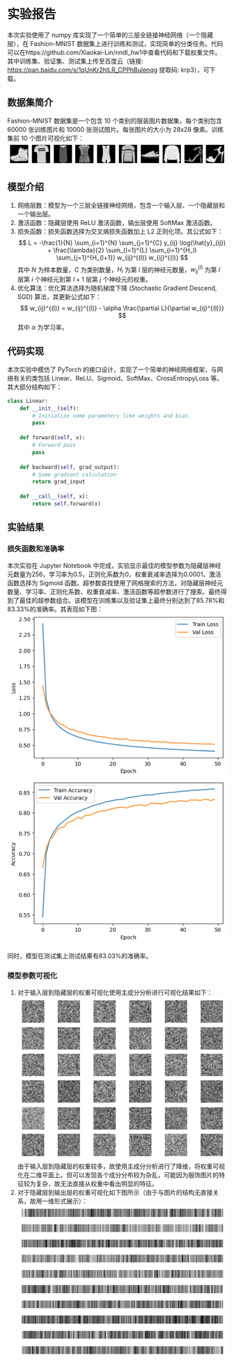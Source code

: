 # 实验报告

本次实验使用了 numpy 库实现了一个简单的三层全链接神经网络（一个隐藏层），在 Fashion-MNIST 数据集上进行训练和测试，实现简单的分类任务。代码可以在https://github.com/Xiaokai-Lin/nndl_hw1中查看代码和下载权重文件。其中训练集、验证集、测试集上传至百度云（链接: https://pan.baidu.com/s/1qUnKr2hlLR_CPPhBulenqg 提取码: krp3），可下载。

## 数据集简介

Fashion-MNIST 数据集是一个包含 10 个类别的服装图片数据集，每个类别包含 60000 张训练图片和 10000 张测试图片。每张图片的大小为 28x28 像素。训练集前 10 个图片可视化如下：
![数据集可视化](./report_material/fashion_vis.png)

## 模型介绍

1. 网络层数：模型为一个三层全链接神经网络，包含一个输入层、一个隐藏层和一个输出层。
2. 激活函数：隐藏层使用 ReLU 激活函数，输出层使用 SoftMax 激活函数。
3. 损失函数：损失函数选择为交叉熵损失函数加上 L2 正则化项。其公式如下：
   $$
   L = -\frac{1}{N} \sum_{i=1}^{N} \sum_{j=1}^{C} y_{ij} \log(\hat{y}_{ij}) + \frac{\lambda}{2} \sum_{l=1}^{L} \sum_{i=1}^{H_l} \sum_{j=1}^{H_{l+1}} w_{ij}^{(l)} w_{ij}^{(l)}
   $$
   其中 $N$ 为样本数量，$C$ 为类别数量，$H_l$ 为第 $l$ 层的神经元数量，$w_{ij}^{(l)}$ 为第 $l$ 层第 $i$ 个神经元到第 $l+1$ 层第 $j$ 个神经元的权重。
4. 优化算法：优化算法选择为随机梯度下降 (Stochastic Gradient Descend, SGD) 算法，其更新公式如下：
   $$
   w_{ij}^{(l)} = w_{ij}^{(l)} - \alpha \frac{\partial L}{\partial w_{ij}^{(l)}}
   $$
   其中 $\alpha$ 为学习率。

## 代码实现

本次实验中模仿了 PyTorch 的接口设计，实现了一个简单的神经网络框架，与网络有关的类包括 Linear、ReLU、Sigmoid、SoftMax、CrossEntropyLoss 等。其大部分结构如下：

```python
class Linear:
    def __init__(self):
        # Initialize some parameters like weights and bias.
        pass

    def forward(self, x):
        # Forward pass
        pass

    def backward(self, grad_output):
        # Some gradient calculation
        return grad_input

    def __call__(self, x):
        return self.forward(x)
```

## 实验结果

### 损失函数和准确率

本次实验在 Jupyter Notebook 中完成，实验显示最佳的模型参数为隐藏层神经元数量为$256$，学习率为$0.5$，正则化系数为$0$，权重衰减率选择为$0.0001$，激活函数选择为 Sigmoid 函数。超参数查找使用了网格搜索的方法，对隐藏层神经元数量、学习率、正则化系数、权重衰减率、激活函数等超参数进行了搜索。最终得到了最佳的超参数组合。该模型在训练集以及验证集上最终分别达到了$85.78\%$和$83.33\%$的准确率。其表现如下图：
![训练集和验证集损失](./report_material/best_model_loss.png)
![训练集和验证集准确率](./report_material/best_model_acc.png)

同时，模型在测试集上测试结果有$83.03\%$的准确率。

### 模型参数可视化

1. 对于输入层到隐藏层的权重可视化使用主成分分析进行可视化结果如下：
   ![权重可视化](./report_material/layer1_vis.png)
   由于输入层到隐藏层的权重较多，故使用主成分分析进行了降维，将权重可视化在二维平面上。但可以发现各个成分分布较为杂乱，可能因为服饰图片的特征较为复杂，故无法直接从权重中看出明显的特征。
1. 对于隐藏层到输出层的权重可视化如下图所示（由于与图片的结构无直接关系，故用一维形式展示）：
   ![权重可视化](./report_material/layer2_vis.png)
